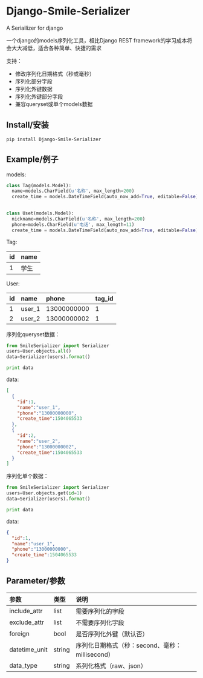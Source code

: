 # Django-Smile-Serializer
A Seriailizer for django


一个django的models序列化工具，相比Django REST framework的学习成本将会大大减低，适合各种简单、快捷的需求

支持：

* 修改序列化日期格式（秒或毫秒）
* 序列化部分字段
* 序列化外键数据
* 序列化外键部分字段
* 兼容queryset或单个models数据


Install/安装
-----------
`pip install Django-Smile-Serializer`


Example/例子
-----------

models:
```python
class Tag(models.Model):
  name=models.CharField(u'名称', max_length=200)
  create_time = models.DateTimeField(auto_now_add=True, editable=False)
  

class Uset(models.Model):
  nickname=models.CharField(u'名称', max_length=200)
  phone=models.CharField(u'电话', max_length=11)
  create_time = models.DateTimeField(auto_now_add=True, editable=False)
```

Tag:

|id|name|
|:---|:---|
|1|学生|

User:

|id|name|phone|tag_id|
|:----|:----|:----|:----|
|1|user_1|13000000000|1|
|2|user_2|13000000002|1|


序列化queryset数据：

```python
from SmileSerializer import Serializer
users=User.objects.all()
data=Serializer(users).format()

print data
```

data:
```json
[
  {
    "id":1,
    "name":"user_1",
    "phone":"13000000000",
    "create_time":1504065533
  },
  {
    "id":2,
    "name":"user_2",
    "phone":"13000000002",
    "create_time":1504065533
  }
]
```

序列化单个数据：

```python
from SmileSerializer import Serializer
users=User.objects.get(id=1)
data=Serializer(users).format()

print data
```

data:
```json
{
  "id":1,
  "name":"user_1",
  "phone":"13000000000",
  "create_time":1504065533
}
```


Parameter/参数
-----------

|参数|类型|说明|
|:----|:----|:----|
|include_attr|list|需要序列化的字段|
|exclude_attr|list|不需要序列化字段|
|foreign|bool|是否序列化外键（默认否）|
|datetime_unit|string|序列化日期格式（秒：second、毫秒：millisecond）|
|data_type|string|系列化格式（raw、json）|

